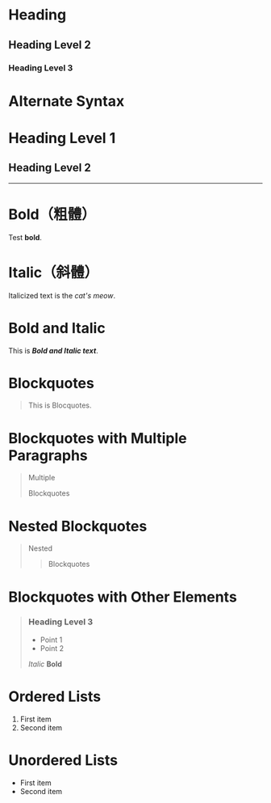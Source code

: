 # Heading
<!-- HTML <h1> -->
## Heading Level 2
<!-- HTML <h2> -->
### Heading Level 3

# Alternate Syntax
<!-- HTML <h1> -->
Heading Level 1
=================
<!-- HTML <h2> -->
Heading Level 2
-----------------
----------------------------------------------
# Bold（粗體）
<!-- HTML <strong> -->
Test **bold**.

# Italic（斜體）
<!-- HTML <em>  -->
Italicized text is the *cat's meow*.

# Bold and Italic
<!-- HTML  <strong><em> -->
This is ***Bold and Italic text***.

# Blockquotes
> This is Blocquotes.

# Blockquotes with Multiple Paragraphs
> Multiple
>
> Blockquotes

# Nested Blockquotes
> Nested
>> Blockquotes

# Blockquotes with Other Elements
> ### Heading Level 3
>
> - Point 1
> - Point 2
> 
> *Italic* **Bold**

# Ordered Lists
1. First item
2. Second item

# Unordered Lists
- First item
- Second item


